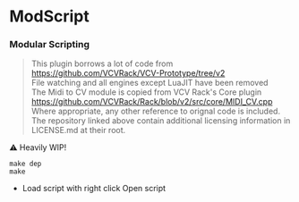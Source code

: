 # ModScript
### Modular Scripting

> This plugin borrows a lot of code from https://github.com/VCVRack/VCV-Prototype/tree/v2  
> File watching and all engines except LuaJIT have been removed  
> The Midi to CV module is copied from VCV Rack's Core plugin https://github.com/VCVRack/Rack/blob/v2/src/core/MIDI_CV.cpp  
> Where appropriate, any other reference to orignal code is included.  
> The repository linked above contain additional licensing information in LICENSE.md at their root.  

:warning: Heavily WIP!

```
make dep
make
```

* Load script with right click Open script
